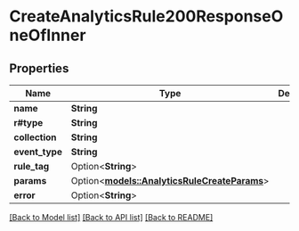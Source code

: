 # CreateAnalyticsRule200ResponseOneOfInner

## Properties

Name | Type | Description | Notes
------------ | ------------- | ------------- | -------------
**name** | **String** |  | 
**r#type** | **String** |  | 
**collection** | **String** |  | 
**event_type** | **String** |  | 
**rule_tag** | Option<**String**> |  | [optional]
**params** | Option<[**models::AnalyticsRuleCreateParams**](AnalyticsRuleCreate_params.md)> |  | [optional]
**error** | Option<**String**> |  | [optional]

[[Back to Model list]](../README.md#documentation-for-models) [[Back to API list]](../README.md#documentation-for-api-endpoints) [[Back to README]](../README.md)


